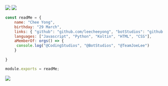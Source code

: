 ![](https://shields-production.up.railway.app/endpoint?url=https://garden.is-a.dev/v2/discordstatus/785783071244025867)
![](https://shields-production.up.railway.app/endpoint?url=https://garden.is-a.dev/v2/discordactivity/785783071244025867)

```js
const readMe = {
    name: "Chee Yong",
    birthday: "29 March",
    links: { "github": "github.com/leecheeyong", "botStudios": "github.com/BotStudios" },
    languages: ["Javascript", "Python", "Koltin", "HTML", "CSS"],
    aMemberOf: orgs() => {
     console.log("@CodingStudios", "@BotStudios", "@TeamJoeLee")
    }
    
}

module.exports = readMe;
```
![](https://komarev.com/ghpvc/?username=leecheeyong&color=orange)
